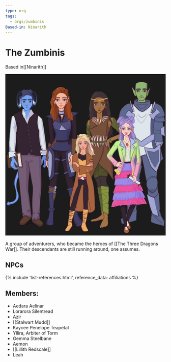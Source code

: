 ```yaml
---
type: org
tags:
  - orgs/zumbinis
Based-in: Ninarith
---
```


# The Zumbinis
<span class="dataview inline-field"><span class="inline-field-key">Based in</span><span class="inline-field-value">[[Ninarith]]</span></span>

![](/assets/obsidian/IZ.jpg)

A group of adventurers, who became the heroes of [[The Three Dragons War]]. Their descendants are still running around, one assumes.

## NPCs
{% include 'list-references.html', reference_data: affiliations %}

## Members:
* Aedara Aelinar
* Lorarora Silentread
* Azir
* [[Stalwart Mudd]]
* Kaycee Penelope Teapetal
* Yllira, Arbiter of Torm
* Gemma Steelbane
* Aemon
* [[Lillith Redscale]]
* Leah

